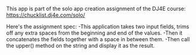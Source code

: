 This app is part of the solo app creation assignment of the DJ4E course:
https://chucklist.dj4e.com/solo/

Here's the assignment spec:
-This application takes two input fields, trims off any extra spaces from the beginning and end of the values.
-Then it concatenates the fields together with a space in between them.
-Then call the upper() method on the string and display it as the result.
